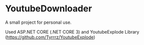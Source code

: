 # YoutubeDownloader
A small project for personal use.

Used ASP.NET CORE (.NET CORE 3) and YoutubeExplode Library (https://github.com/Tyrrrz/YoutubeExplode)

